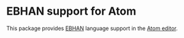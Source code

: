 # EBHAN support for Atom
This package provides [EBHAN](https://github.com/DocCodes/EBHAN) language support in the [Atom editor](https://atom.io).
